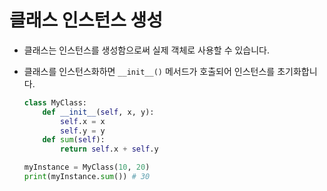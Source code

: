 # 클래스 인스턴스 생성

- 클래스는 인스턴스를 생성함으로써 실제 객체로 사용할 수 있습니다.
- 클래스를 인스턴스화하면 `__init__()` 메서드가 호출되어 인스턴스를 초기화합니다.

  ```py
  class MyClass:
      def __init__(self, x, y):
          self.x = x
          self.y = y
      def sum(self):
          return self.x + self.y
  ```

  ```py
  myInstance = MyClass(10, 20)
  print(myInstance.sum()) # 30
  ```
